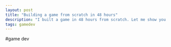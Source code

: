 ```yaml
---
layout: post
title: "Building a game from scratch in 48 hours"
description: "I built a game in 48 hours from scratch. Let me show you how I did this."
tags: gamedev
---
```


#game dev